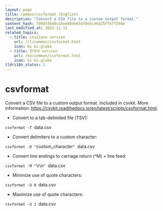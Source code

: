 ```yaml
---
layout: page
title: common/csvformat (English)
description: "Convert a CSV file to a custom output format."
content_hash: 709dfdbd8ca5ee689e654f0e5c46d25f7b7f29de
last_modified_at: 2023-11-12
related_topics:
  - title: italiano version
    url: /it/common/csvformat.html
    icon: bi bi-globe
  - title: 한국어 version
    url: /ko/common/csvformat.html
    icon: bi bi-globe
tldri18n_status: 2
---
```

# csvformat

Convert a CSV file to a custom output format.
Included in csvkit.
More information: <https://csvkit.readthedocs.io/en/latest/scripts/csvformat.html>.

- Convert to a tab-delimited file (TSV):

`csvformat -T `<span class="tldr-var badge badge-pill bg-dark-lm bg-white-dm text-white-lm text-dark-dm font-weight-bold">data.csv</span>

- Convert delimiters to a custom character:

`csvformat -D "`<span class="tldr-var badge badge-pill bg-dark-lm bg-white-dm text-white-lm text-dark-dm font-weight-bold">custom_character</span>`" `<span class="tldr-var badge badge-pill bg-dark-lm bg-white-dm text-white-lm text-dark-dm font-weight-bold">data.csv</span>

- Convert line endings to carriage return (^M) + line feed:

`csvformat -M "`<span class="tldr-var badge badge-pill bg-dark-lm bg-white-dm text-white-lm text-dark-dm font-weight-bold">\r\n</span>`" `<span class="tldr-var badge badge-pill bg-dark-lm bg-white-dm text-white-lm text-dark-dm font-weight-bold">data.csv</span>

- Minimize use of quote characters:

`csvformat -U 0 `<span class="tldr-var badge badge-pill bg-dark-lm bg-white-dm text-white-lm text-dark-dm font-weight-bold">data.csv</span>

- Maximize use of quote characters:

`csvformat -U 1 `<span class="tldr-var badge badge-pill bg-dark-lm bg-white-dm text-white-lm text-dark-dm font-weight-bold">data.csv</span>
